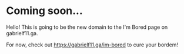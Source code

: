 # Coming soon...
Hello! This is going to be the new domain to the I'm Bored page on gabrielf11.ga.

For now, check out  https://gabrielf11.ga/im-bored to cure your bordem!
